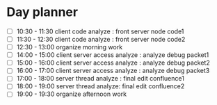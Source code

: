 # Day planner

- [ ] 10:30 - 11:30 client code analyze : front server node code1
- [ ] 11:30 - 12:30 client code analyze : front server node code2
- [ ] 12:30 - 13:00 organize morning work
- [ ] 14:00 - 15:00 client server access analyze : analyze debug packet1
- [ ] 15:00 - 16:00 client server access analyze : analyze debug packet2
- [ ] 16:00 - 17:00 client server access analyze : analyze debug packet3
- [ ] 17:00 - 18:00 server thread analyze : final edit confluence1
- [ ] 18:00 - 19:00 server thread analyze: final edit confluence2
- [ ] 19:00 - 19:30 organize afternoon work
